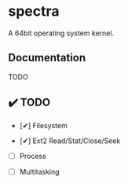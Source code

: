 # spectra

<p>A 64bit operating system kernel.</p>

## Documentation
TODO

## :heavy_check_mark: TODO
- [✔] Filesystem

- [✔] Ext2 Read/Stat/Close/Seek

- [ ] Process

- [ ] Multitasking